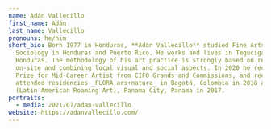 ```yaml
---
name: Adán Vallecillo
first_name: Adán
last_name: Vallecillo
pronouns: he/him
short_bio: Born 1977 in Honduras, **Adán Vallecillo** studied Fine Arts and
  Sociology in Honduras and Puerto Rico. He works and lives in Tegucigalpa,
  Honduras. The methodology of his art practice is strongly based on research
  on-site and combining local visual and social aspects. In 2020 he received the
  Prize for Mid-Career Artist from CIFO Grands and Commissions, and recently
  attended residencies _FLORA ars+natura_ in Bogotá, Colombia in 2018 and _LARA_
  (Latin American Roaming Art), Panama City, Panama in 2017.
portraits:
  - media: 2021/07/adan-vallecillo
website: https://adanvallecillo.com/
---
```


